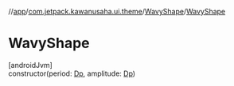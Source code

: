 //[app](../../../index.md)/[com.jetpack.kawanusaha.ui.theme](../index.md)/[WavyShape](index.md)/[WavyShape](-wavy-shape.md)

# WavyShape

[androidJvm]\
constructor(period: [Dp](https://developer.android.com/reference/kotlin/androidx/compose/ui/unit/Dp.html), amplitude: [Dp](https://developer.android.com/reference/kotlin/androidx/compose/ui/unit/Dp.html))

